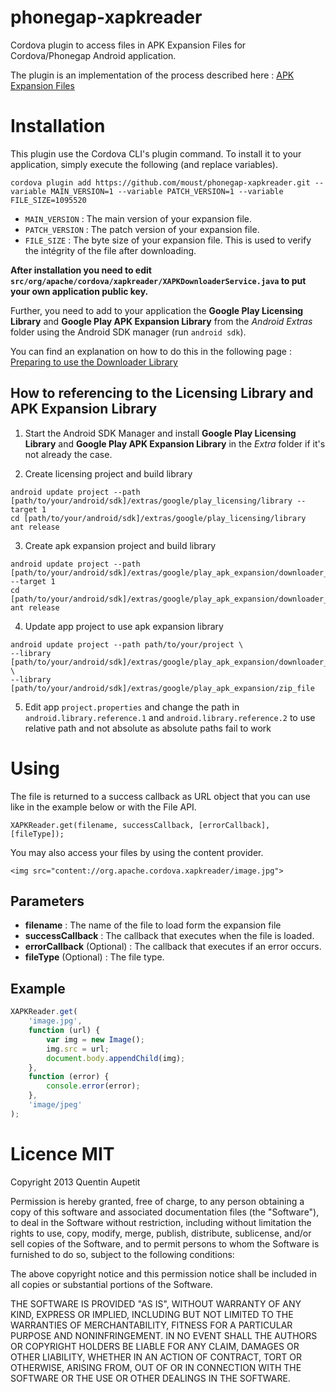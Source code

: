 phonegap-xapkreader
===================

Cordova plugin to access files in APK Expansion Files for Cordova/Phonegap Android application.

The plugin is an implementation of the process described here : [APK Expansion Files](http://developer.android.com/google/play/expansion-files.html)

# Installation

This plugin use the Cordova CLI's plugin command. To install it to your application, simply execute the following (and replace variables).

```
cordova plugin add https://github.com/moust/phonegap-xapkreader.git --variable MAIN_VERSION=1 --variable PATCH_VERSION=1 --variable FILE_SIZE=1095520
```

- `MAIN_VERSION` : The main version of your expansion file.
- `PATCH_VERSION` : The patch version of your expansion file.
- `FILE_SIZE` : The byte size of your expansion file. This is used to verify the intégrity of the file after downloading.

**After installation you need to edit `src/org/apache/cordova/xapkreader/XAPKDownloaderService.java` to put your own application public key.**

Further, you need to add to your application the __Google Play Licensing Library__ and __Google Play APK Expansion Library__ from the *Android Extras* folder using the Android SDK manager (run `android sdk`).

You can find an explanation on how to do this in the following page : [Preparing to use the Downloader Library](http://developer.android.com/google/play/expansion-files.html#Preparing)

## How to referencing to the Licensing Library and APK Expansion Library

1. Start the Android SDK Manager and install **Google Play Licensing Library** and **Google Play APK Expansion Library** in the *Extra* folder if it's not already the case.

2. Create licensing project and build library
```
android update project --path [path/to/your/android/sdk]/extras/google/play_licensing/library --target 1
cd [path/to/your/android/sdk]/extras/google/play_licensing/library
ant release
```

3. Create apk expansion project and build library
```
android update project --path [path/to/your/android/sdk]/extras/google/play_apk_expansion/downloader_library --target 1
cd [path/to/your/android/sdk]/extras/google/play_apk_expansion/downloader_library
ant release
```

4. Update app project to use apk expansion library
```
android update project --path path/to/your/project \
--library [path/to/your/android/sdk]/extras/google/play_apk_expansion/downloader_library \
--library [path/to/your/android/sdk]/extras/google/play_apk_expansion/zip_file
```

5. Edit app `project.properties` and change the path in `android.library.reference.1` and `android.library.reference.2` to use relative path and not absolute as absolute paths fail to work

# Using

The file is returned to a success callback as URL object that you can use like in the example below or with the File API.

```
XAPKReader.get(filename, successCallback, [errorCallback], [fileType]);
```

You may also access your files by using the content provider.

```
<img src="content://org.apache.cordova.xapkreader/image.jpg">
```

## Parameters

- **filename** : The name of the file to load form the expansion file
- **successCallback** : The callback that executes when the file is loaded.
- **errorCallback** (Optional) : The callback that executes if an error occurs.
- **fileType** (Optional) : The file type.

## Example

```javascript
XAPKReader.get(
    'image.jpg',
    function (url) {
        var img = new Image();
        img.src = url;
        document.body.appendChild(img);
    },
    function (error) {
        console.error(error);
    },
    'image/jpeg'
);
```

# Licence MIT

Copyright 2013 Quentin Aupetit

Permission is hereby granted, free of charge, to any person obtaining a copy of this software and associated documentation files (the "Software"), to deal in the Software without restriction, including without limitation the rights to use, copy, modify, merge, publish, distribute, sublicense, and/or sell copies of the Software, and to permit persons to whom the Software is furnished to do so, subject to the following conditions:

The above copyright notice and this permission notice shall be included in all copies or substantial portions of the Software.

THE SOFTWARE IS PROVIDED "AS IS", WITHOUT WARRANTY OF ANY KIND, EXPRESS OR IMPLIED, INCLUDING BUT NOT LIMITED TO THE WARRANTIES OF MERCHANTABILITY, FITNESS FOR A PARTICULAR PURPOSE AND NONINFRINGEMENT. IN NO EVENT SHALL THE AUTHORS OR COPYRIGHT HOLDERS BE LIABLE FOR ANY CLAIM, DAMAGES OR OTHER LIABILITY, WHETHER IN AN ACTION OF CONTRACT, TORT OR OTHERWISE, ARISING FROM, OUT OF OR IN CONNECTION WITH THE SOFTWARE OR THE USE OR OTHER DEALINGS IN THE SOFTWARE.